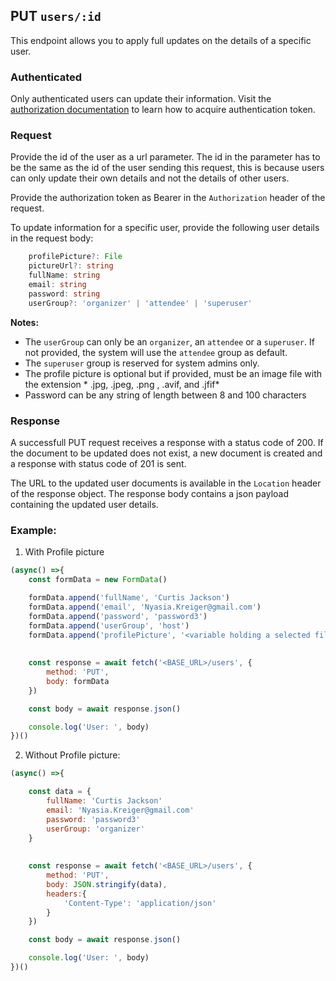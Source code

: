 ## PUT `users/:id`

This endpoint allows you to apply full updates on the details of a specific user.

### Authenticated

Only authenticated users can update their information. Visit the [authorization documentation](../../../authentication/authentication.md) to learn how to acquire authentication token.


### Request

Provide the id of the user as a url parameter. The id in the parameter has to be the same as the id of the user sending this request, this is because users can only update their own details and not the details of other users.

Provide the authorization token as Bearer in the `Authorization` header of the request.

To update information for a specific user, provide the following user details in the request body:

```typescript
    profilePicture?: File 
    pictureUrl?: string
    fullName: string
    email: string
    password: string 
    userGroup?: 'organizer' | 'attendee' | 'superuser'
```

**Notes:**
- The `userGroup` can only be an `organizer`, an `attendee` or a `superuser`. If not provided, the system will use the `attendee` group as default.
- The `superuser` group is reserved for system admins only.
- The profile picture is optional but if provided, must be an image file with the extension * .jpg, .jpeg, .png , .avif, and .jfif*
- Password can be any string of length between 8 and 100 characters

### Response

A successfull PUT request receives a response with a status code of 200. If the document to be updated does not exist, a new document is created and a response with status code of 201 is sent. 

The URL to the updated user documents is available in the `Location` header of the response object. The response body contains a json payload containing the updated user details.

### Example:

1. With Profile picture

```javascript
(async() =>{
    const formData = new FormData()

    formData.append('fullName', 'Curtis Jackson')
    formData.append('email', 'Nyasia.Kreiger@gmail.com')
    formData.append('password', 'password3')
    formData.append('userGroup', 'host')
    formData.append('profilePicture', '<variable holding a selected file>')
    
    
    const response = await fetch('<BASE_URL>/users', {
        method: 'PUT',
        body: formData
    })

    const body = await response.json()

    console.log('User: ', body)
})()
```

2. Without Profile picture:

```javascript
(async() =>{

    const data = {
        fullName: 'Curtis Jackson'
        email: 'Nyasia.Kreiger@gmail.com'
        password: 'password3'
        userGroup: 'organizer'
    }
    
    
    const response = await fetch('<BASE_URL>/users', {
        method: 'PUT',
        body: JSON.stringify(data),
        headers:{
            'Content-Type': 'application/json'
        }
    })

    const body = await response.json()

    console.log('User: ', body)
})()
```